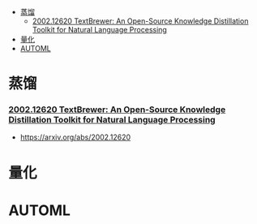 <!-- TOC -->

- [蒸馏](#蒸馏)
    - [2002.12620 TextBrewer: An Open-Source Knowledge Distillation Toolkit for Natural Language Processing](#200212620-textbrewer-an-open-source-knowledge-distillation-toolkit-for-natural-language-processing)
- [量化](#量化)
- [AUTOML](#automl)

<!-- /TOC -->
# 蒸馏
### [2002.12620 TextBrewer: An Open-Source Knowledge Distillation Toolkit for Natural Language Processing](../resources/notes/d0001/auto_202002_tb.md)
- https://arxiv.org/abs/2002.12620

# 量化

# AUTOML
